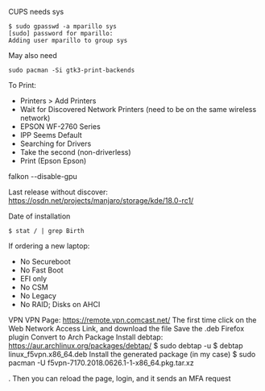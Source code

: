 CUPS needs sys
```
$ sudo gpasswd -a mparillo sys
[sudo] password for mparillo: 
Adding user mparillo to group sys
```
May also need
```
sudo pacman -Si gtk3-print-backends
```

To Print:

 * Printers > Add Printers
 * Wait for Discovered Network Printers (need to be on the same wireless network)
 * EPSON WF-2760 Series
 * IPP Seems Default
 * Searching for Drivers
 * Take the second (non-driverless)
 * Print (Epson Epson)

falkon --disable-gpu

Last release without discover: https://osdn.net/projects/manjaro/storage/kde/18.0-rc1/

Date of installation
```
$ stat / | grep Birth
```

If ordering a new laptop:
 * No Secureboot
 * No Fast Boot
 * EFI only
 * No CSM
 * No Legacy
 * No RAID; Disks on AHCI

VPN
VPN Page: https://remote.vpn.comcast.net/
The first time click on the Web Network Access Link, and download the file 
Save the .deb Firefox plugin
Convert to Arch Package
Install debtap: https://aur.archlinux.org/packages/debtap/
$ sudo debtap -u
$ debtap linux_f5vpn.x86_64.deb
Install the generated package (in my case)
$ sudo pacman -U f5vpn-7170.2018.0626.1-1-x86_64.pkg.tar.xz




. Then you can reload the page, login, and it sends an MFA request
